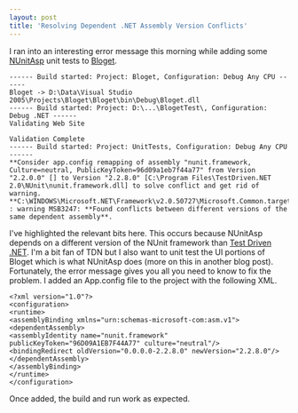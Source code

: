 ```yaml
---
layout: post  
title: 'Resolving Dependent .NET Assembly Version Conflicts'
---
```

I ran into an interesting error message this morning while adding some [NUnitAsp](http://nunitasp.sourceforge.net/tutorial/index.html) unit tests to [Bloget](/bloget).

    ------ Build started: Project: Bloget, Configuration: Debug Any CPU ------  
    Bloget -> D:\Data\Visual Studio 2005\Projects\Bloget\Bloget\bin\Debug\Bloget.dll  
    ------ Build started: Project: D:\...\BlogetTest\, Configuration: Debug .NET ------  
    Validating Web Site  
        
    Validation Complete  
    ------ Build started: Project: UnitTests, Configuration: Debug Any CPU ------  
    **Consider app.config remapping of assembly "nunit.framework, Culture=neutral, PublicKeyToken=96d09a1eb7f44a77" from Version "2.2.0.0" [] to Version "2.2.8.0" [C:\Program Files\TestDriven.NET 2.0\NUnit\nunit.framework.dll] to solve conflict and get rid of warning.  
    **C:\WINDOWS\Microsoft.NET\Framework\v2.0.50727\Microsoft.Common.targets : warning MSB3247: **Found conflicts between different versions of the same dependent assembly**.  


I've highlighted the relevant bits here. This occurs because NUnitAsp depends on a different version of the NUnit framework than [Test Driven .NET](http://www.testdriven.net/). I'm a bit fan of TDN but I also want to unit test the UI portions of Bloget which is what NUnitAsp does (more on this in another blog post). Fortunately, the error message gives you all you need to know to fix the problem. I added an App.config file to the project with the following XML.

    <?xml version="1.0"?>  
    <configuration>  
    <runtime>  
    <assemblyBinding xmlns="urn:schemas-microsoft-com:asm.v1">  
    <dependentAssembly>  
    <assemblyIdentity name="nunit.framework" publicKeyToken="96D09A1EB7F44A77" culture="neutral"/>  
    <bindingRedirect oldVersion="0.0.0.0-2.2.8.0" newVersion="2.2.8.0"/>  
    </dependentAssembly>  
    </assemblyBinding>  
    </runtime>  
    </configuration>


Once added, the build and run work as expected.
